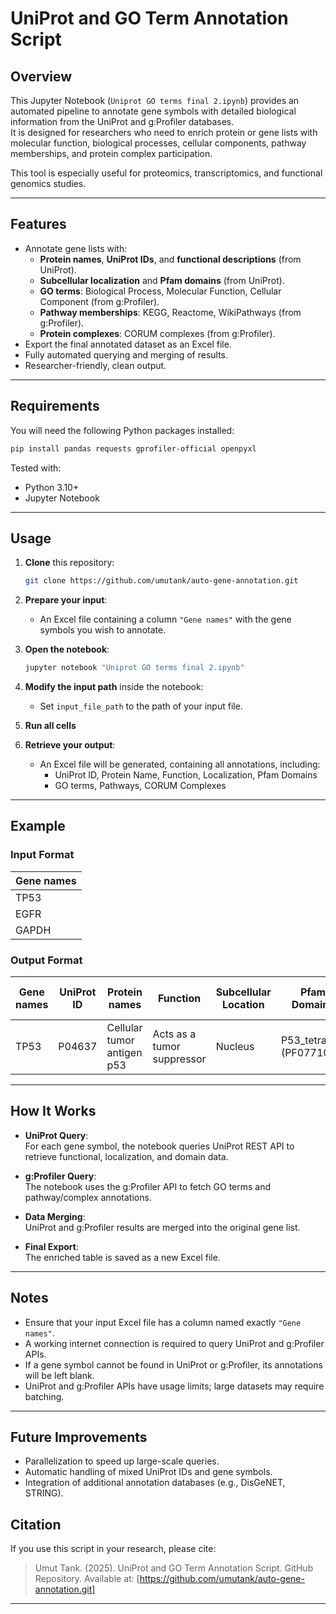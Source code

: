 
# UniProt and GO Term Annotation Script

## Overview
This Jupyter Notebook (`Uniprot GO terms final 2.ipynb`) provides an automated pipeline to annotate gene symbols with detailed biological information from the UniProt and g:Profiler databases.  
It is designed for researchers who need to enrich protein or gene lists with molecular function, biological processes, cellular components, pathway memberships, and protein complex participation.

This tool is especially useful for proteomics, transcriptomics, and functional genomics studies.

---

## Features
- Annotate gene lists with:
  - **Protein names**, **UniProt IDs**, and **functional descriptions** (from UniProt).
  - **Subcellular localization** and **Pfam domains** (from UniProt).
  - **GO terms**: Biological Process, Molecular Function, Cellular Component (from g:Profiler).
  - **Pathway memberships**: KEGG, Reactome, WikiPathways (from g:Profiler).
  - **Protein complexes**: CORUM complexes (from g:Profiler).
- Export the final annotated dataset as an Excel file.
- Fully automated querying and merging of results.
- Researcher-friendly, clean output.

---

## Requirements

You will need the following Python packages installed:

```bash
pip install pandas requests gprofiler-official openpyxl
```

Tested with:
- Python 3.10+
- Jupyter Notebook

---

## Usage

1. **Clone** this repository:
    ```bash
    git clone https://github.com/umutank/auto-gene-annotation.git
    ```

2. **Prepare your input**:
    - An Excel file containing a column `"Gene names"` with the gene symbols you wish to annotate.

3. **Open the notebook**:
    ```bash
    jupyter notebook "Uniprot GO terms final 2.ipynb"
    ```

4. **Modify the input path** inside the notebook:
    - Set `input_file_path` to the path of your input file.
    
5. **Run all cells**

6. **Retrieve your output**:
    - An Excel file will be generated, containing all annotations, including:
      - UniProt ID, Protein Name, Function, Localization, Pfam Domains
      - GO terms, Pathways, CORUM Complexes

---

## Example

### Input Format

| Gene names |
|------------|
| TP53       |
| EGFR       |
| GAPDH      |

### Output Format

| Gene names | UniProt ID | Protein names | Function | Subcellular Location | Pfam Domains | GO: Biological Process | GO: Molecular Function | GO: Cellular Component | KEGG Pathways | Reactome Pathways | WikiPathways | CORUM Complexes |
|------------|------------|---------------|----------|----------------------|--------------|-------------------------|-------------------------|-------------------------|----------------|-------------------|--------------|-----------------|
| TP53       | P04637     | Cellular tumor antigen p53 | Acts as a tumor suppressor | Nucleus | P53_tetramer (PF07710) | Apoptotic process | DNA binding | Nucleus | Apoptosis (hsa04210) | Signaling by TP53 | TP53 Network | p53 tetramer complex |

---

## How It Works

- **UniProt Query**:  
  For each gene symbol, the notebook queries UniProt REST API to retrieve functional, localization, and domain data.
  
- **g:Profiler Query**:  
  The notebook uses the g:Profiler API to fetch GO terms and pathway/complex annotations.

- **Data Merging**:  
  UniProt and g:Profiler results are merged into the original gene list.

- **Final Export**:  
  The enriched table is saved as a new Excel file.

---

## Notes
- Ensure that your input Excel file has a column named exactly `"Gene names"`.
- A working internet connection is required to query UniProt and g:Profiler APIs.
- If a gene symbol cannot be found in UniProt or g:Profiler, its annotations will be left blank.
- UniProt and g:Profiler APIs have usage limits; large datasets may require batching.

---

## Future Improvements
- Parallelization to speed up large-scale queries.
- Automatic handling of mixed UniProt IDs and gene symbols.
- Integration of additional annotation databases (e.g., DisGeNET, STRING).


## Citation
If you use this script in your research, please cite:

> Umut Tank. (2025). UniProt and GO Term Annotation Script. GitHub Repository. Available at: [https://github.com/umutank/auto-gene-annotation.git]

---
